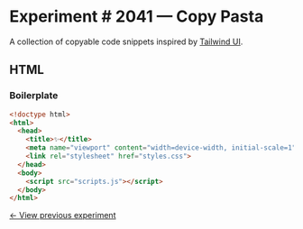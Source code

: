 # Experiment # 2041 — Copy Pasta

A collection of copyable code snippets inspired by [Tailwind UI](https://tailwindui.com/components).

## HTML

### Boilerplate

```html
<!doctype html>
<html>
  <head>
    <title>✨</title>
    <meta name="viewport" content="width=device-width, initial-scale=1">
    <link rel="stylesheet" href="styles.css">
  </head>
  <body>
    <script src="scripts.js"></script>
  </body>
</html>
```

[← View previous experiment](/experiment/2040/)